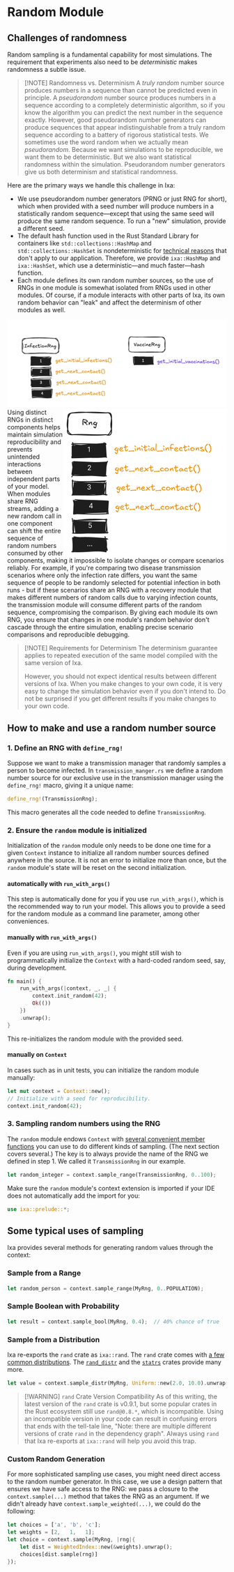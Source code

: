 # Random Module

## Challenges of randomness

Random sampling is a fundamental capability for most simulations. The requirement that experiments also need to be *deterministic* makes randomness a subtle issue.

> [!NOTE] Randomness vs. Determinism
> A *truly random* number source produces numbers in a sequence than cannot be predicted even in principle. A *pseudorandom* number source produces numbers in a sequence according to a completely deterministic algorithm, so if you know the algorithm you can predict the next number in the sequence exactly. However, good pseudorandom number generators can produce sequences that appear indistinguishable from a truly random sequence according to a battery of rigorous statistical tests. We sometimes use the word random when we actually mean *pseudorandom*.  Because we want simulations to be reproducible, we want them to be deterministic. But we also want statistical randomness within the simulation. Pseudorandom number generators give us both determinism and statistical randomness.

Here are the primary ways we handle this challenge in Ixa:

- We use pseudorandom number generators (PRNG or just RNG for short), which when provided with a seed number will produce numbers in a statistically random sequence—except that using the same seed will produce the same random sequence. To run a "new" simulation, provide a different seed.
- The default hash function used in the Rust Standard Library for containers like `std::collections::HashMap` and `std::collections::HashSet` is nondeterministic for [technical reasons](https://en.wikipedia.org/wiki/Collision_attack#Hash_flooding) that don't apply to our application. Therefore, we provide `ixa::HashMap` and `ixa::HashSet`, which use a deterministic—and much faster—hash function.
- Each module defines its own random number sources, so the use of RNGs in one module is somewhat isolated from RNGs used in other modules. Of course, if a module interacts with other parts of Ixa, its own random behavior can "leak" and affect the determinism of other modules as well.

![Illustration of distinct RNGs](../assets/rng1.png)<img src="../assets/rng2.gif" style="float: right; width:270; height: auto;" alt="Illustration of a shared RNG">
Using distinct RNGs in distinct components helps maintain simulation reproducibility and prevents unintended interactions between independent parts of your model. When modules share RNG streams, adding a new random call in one component can shift the entire sequence of random numbers consumed by other components, making it impossible to isolate changes or compare scenarios reliably. For example, if you're comparing two disease transmission scenarios where only the infection rate differs, you want the same sequence of people to be randomly selected for potential infection in both runs - but if these scenarios share an RNG with a recovery module that makes different numbers of random calls due to varying infection counts, the transmission module will consume different parts of the random sequence, compromising the comparison. By giving each module its own RNG, you ensure that changes in one module's random behavior don't cascade through the entire simulation, enabling precise scenario comparisons and reproducible debugging.

> [!NOTE] Requirements for Determinism
> The determinism guarantee applies to repeated execution of the same model compiled with the same version of Ixa.
>
> However, you should not expect identical results between different versions of Ixa. When you make changes to your own code, it is very easy to change the simulation behavior even if you don't intend to. Do not be surprised if you get different results if you make changes to your own code.

## How to make and use a random number source

### 1. Define an RNG with `define_rng!`

Suppose we want to make a transmission manager that randomly samples a person to become infected. In `transmission_manger.rs` we define a random number source for our exclusive use in the transmission manager using the `define_rng!` macro, giving it a unique name:

```rust
define_rng!(TransmissionRng);
```

This macro generates all the code needed to define `TransmissionRng`.

### 2. Ensure the `random` module is initialized

Initialization of the `random` module only needs to be done one time for a given `Context` instance to initialize all random number sources defined anywhere in the source. It is not an error to initialize more than once, but the `random` module's state will be reset on the second initialization.

#### automatically with `run_with_args()`

This step is automatically done for you if you use `run_with_args()`, which is the recommended way to run your model. This allows you to provide a seed for the random module as a command line parameter, among other conveniences.

#### manually with `run_with_args()`

Even if you are using `run_with_args()`, you might still wish to programmatically initialize the `Context` with a hard-coded random seed, say, during development.

```rust
fn main() {
    run_with_args(|context, _, _| {
        context.init_random(42);
        Ok(())
    })
    .unwrap();
}
```

This re-initializes the random module with the provided seed.

#### manually on `Context`

In cases such as in unit tests, you can initialize the random module manually:

```rust
let mut context = Context::new();
// Initialize with a seed for reproducibility.
context.init_random(42);
```

### 3. Sampling random numbers using the RNG

The `random` module endows `Context` with [several convenient member functions](https://ixa.rs/doc/ixa/random/trait.ContextRandomExt.html) you can use to do different kinds of sampling. (The next section covers several.) The key is to always provide the name of the RNG we defined in step 1. We called it `TransmissionRng` in our example.

```rust
let random_integer = context.sample_range(TransmissionRng, 0..100);
```

Make sure the `random` module's context extension is imported if your IDE does not automatically add the import for you:

```rust
use ixa::prelude::*;
```

## Some typical uses of sampling

Ixa provides several methods for generating random values through the context:

### Sample from a Range

```rust
let random_person = context.sample_range(MyRng, 0..POPULATION);
```

### Sample Boolean with Probability

```rust
let result = context.sample_bool(MyRng, 0.4);  // 40% chance of true
```

### Sample from a Distribution

Ixa re-exports the `rand` crate as `ixa::rand`. The `rand` crate comes with [a few common distributions](https://docs.rs/rand/0.8.5/rand/distributions/index.html). The [`rand_distr`](https://docs.rs/rand_distr/latest/rand_distr/) and the [`statrs`](https://docs.rs/statrs/latest/statrs/distribution/index.html) crates provide many more.

```rust
let value = context.sample_distr(MyRng, Uniform::new(2.0, 10.0).unwrap());
```

> [!WARNING] `rand` Crate Version Compatibility
> As of this writing, the latest version of the `rand` crate is v0.9.1, but some popular crates in the Rust ecosystem still use `rand@0.8.*`, which is incompatible. Using an incompatible version in your code can result in confusing errors that ends with the tell-tale line, "Note: there are multiple different versions of crate `rand` in the dependency graph". Always using `rand` that Ixa re-exports at `ixa::rand` will help you avoid this trap.

### Custom Random Generation

For more sophisticated sampling use cases, you might need direct access to the random number generator. In this case, we use a design pattern that ensures we have safe access to the RNG: we pass a closure to the `context.sample(...)` method that takes the RNG as an argument. If we didn't already have `context.sample_weighted(...)`, we could do the following:

```rust
let choices = ['a', 'b', 'c'];
let weights = [2,   1,   1];
let choice = context.sample(MyRng, |rng|{
    let dist = WeightedIndex::new(&weights).unwrap();
    choices[dist.sample(rng)]
});
```
